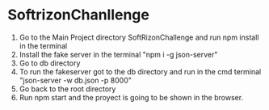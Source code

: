 # SoftrizonChanllenge
1. Go to the Main Project directory SoftRizonChallenge and run npm install in the terminal</br>
2. Install the fake server in the terminal "npm i -g json-server" </br>
3. Go to db directory
4. To run the fakeserver got to the db directory and run in the cmd terminal "json-server -w db.json -p 8000" </br>
5. Go back to the root directory
6. Run npm start and the proyect is going to be shown in the browser.
